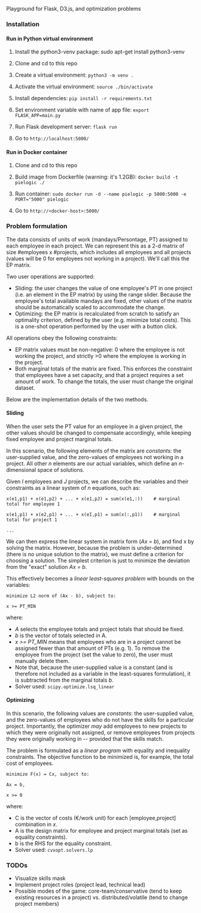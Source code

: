 Playground for Flask, D3.js, and optimization problems

### Installation
#### Run in Python virtual environment
1. Install the python3-venv package: sudo apt-get install python3-venv

2. Clone and cd to this repo

3. Create a virtual environment: `python3 -m venv .`

4. Activate the virtual environment: `source ./bin/activate`

5. Install dependencies: `pip install -r requirements.txt` 

6. Set environment variable with name of app file: `export FLASK_APP=main.py`

7. Run Flask development server: `flask run`

8. Go to `http://localhost:5000/`

#### Run in Docker container
1. Clone and cd to this repo

2. Build image from Dockerfile (warning: it's 1.2GB): `docker build -t pielogic ./`

3. Run container: `sudo docker run -d --name pielogic -p 5000:5000 -e PORT="5000" pielogic`

4. Go to `http://<docker-host>:5000/`

### Problem formulation
The data consists of units of work (mandays/Persontage, PT) assigned to each employee in each project. We can represent this as a 2-d matrix of size #employees x #projects, which includes all employees and all projects (values will be 0 for employees not working in a project). We'll call this the EP matrix.

Two user operations are supported:

* Sliding: the user changes the value of one employee's PT in one project (i.e. an element in the EP matrix) by using the range slider. Because the employee's total available mandays are fixed, other values of the matrix should be automatically scaled to accommodate the change.
* Optimizing: the EP matrix is recalculated from scratch to satisfy an optimality criterion, defined by the user (e.g. minimize total costs). This is a one-shot operation performed by the user with a button click.

All operations obey the following constraints:

* EP matrix values must be non-negative: 0 where the employee is not working the project, and strictly >0 where the employee is working in the project.
* Both marginal totals of the matrix are fixed. This enforces the constraint that employees have a set capacity, and that a project requires a set amount of work. To change the totals, the user must change the original dataset.

Below are the implementation details of the two methods.

#### Sliding
When the user sets the PT value for an employee in a given project, the other values should be changed to compensate accordingly, while keeping fixed employee and project marginal totals.

In this scenario, the following elements of the matrix are _constants_: the user-supplied value, and the zero-values of employees not working in a project. All other _n_ elements are our actual variables, which define an _n_-dimensional space of solutions.

Given _I_ employees and _J_ projects, we can describe the variables and their constraints as a linear system of _n_ equations, such as:

```
x(e1,p1) + x(e1,p2) + ... + x(e1,pJ) = sum(x(e1,:))    # marginal total for employee 1

x(e1,p1) + x(e2,p1) + ... + x(eI,p1) = sum(x(:,p1))    # marginal total for project 1

...
```

We can then express the linear system in matrix form (_Ax = b_), and find x by solving the matrix. However, because the problem is under-determined (there is no unique solution to the matrix), we must define a criterion for choosing a solution. The simplest criterion is just to minimize the deviation from the "exact" solution _Ax = b_.

This effectively becomes a *linear least-squares problem* with bounds on the variables:

```
minimize L2 norm of (Ax - b), subject to:

x >= PT_MIN
```

where:

* _A_ selects the employee totals and project totals that should be fixed.
* _b_ is the vector of totals selected in A.
* _x >= PT_MIN_ means that employees who are in a project cannot be assigned fewer than that amount of PTs (e.g. 1). To remove the employee from the project (set the value to zero), the user must manually delete them.
* Note that, because the user-supplied value is a constant (and is therefore not included as a variable in the least-squares formulation), it is subtracted from the marginal totals _b_.
* Solver used: `scipy.optimize.lsq_linear`


#### Optimizing
In this scenario, the following values are _constants_: the user-supplied value, and the zero-values of employees who do not have the skills for a particular project. Importantly, the optimizer _may_ add employees to new projects to which they were originally not assigned, or remove employees from projects they were originally working in -- provided that the skills match.

The problem is formulated as a *linear program* with equality and inequality constraints. The objective function to be minimized is, for example, the total cost of employees.

```
minimize F(x) = Cx, subject to:

Ax = b,

x >= 0
```

where:

* C is the vector of costs (€/work unit) for each [employee,project] combination in _x_.
* A is the design matrix for employee and project marginal totals (set as equality constraints).
* b is the RHS for the equality constraint.
* Solver used: `cvxopt.solvers.lp`

### TODOs
* Visualize skills mask
* Implement project roles (project lead, technical lead)
* Possible modes of the game: core-team/conservative (tend to keep existing resources in a project) vs. distributed/volatile (tend to change project members)

